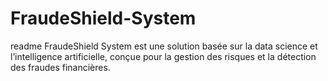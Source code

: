 # FraudeShield-System
readme
FraudeShield System est une solution basée sur la data science et l’intelligence artificielle, conçue pour la gestion des risques et la détection des fraudes financières.
